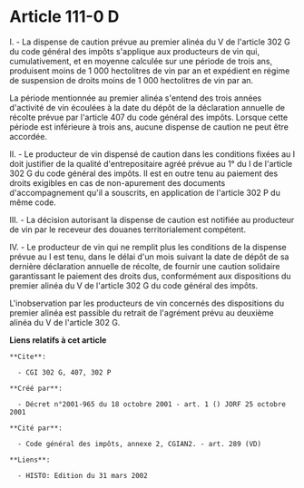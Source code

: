 # Article 111-0 D

I. - La dispense de caution prévue au premier alinéa du V de l'article 302 G du code général des impôts s'applique aux
producteurs de vin qui, cumulativement, et en moyenne calculée sur une période de trois ans, produisent moins de 1 000
hectolitres de vin par an et expédient en régime de suspension de droits moins de 1 000 hectolitres de vin par an.

La période mentionnée au premier alinéa s'entend des trois années d'activité de vin écoulées à la date du dépôt de la
déclaration annuelle de récolte prévue par l'article 407 du code général des impôts. Lorsque cette période est inférieure à
trois ans, aucune dispense de caution ne peut être accordée.

II. - Le producteur de vin dispensé de caution dans les conditions fixées au I doit justifier de la qualité d'entrepositaire
agréé prévue au 1° du I de l'article 302 G du code général des impôts. Il est en outre tenu au paiement des droits exigibles
en cas de non-apurement des documents d'accompagnement qu'il a souscrits, en application de l'article 302 P du même code.

III. - La décision autorisant la dispense de caution est notifiée au producteur de vin par le receveur des douanes
territorialement compétent.

IV. - Le producteur de vin qui ne remplit plus les conditions de la dispense prévue au I est tenu, dans le délai d'un mois
suivant la date de dépôt de sa dernière déclaration annuelle de récolte, de fournir une caution solidaire garantissant le
paiement des droits dus, conformément aux dispositions du premier alinéa du V de l'article 302 G du code général des impôts.

L'inobservation par les producteurs de vin concernés des dispositions du premier alinéa est passible du retrait de l'agrément
prévu au deuxième alinéa du V de l'article 302 G.

**Liens relatifs à cet article**

	**Cite**:

	  - CGI 302 G, 407, 302 P

	**Créé par**:

	  - Décret n°2001-965 du 18 octobre 2001 - art. 1 () JORF 25 octobre 2001

	**Cité par**:

	  - Code général des impôts, annexe 2, CGIAN2. - art. 289 (VD)

	**Liens**:

	  - HISTO: Edition du 31 mars 2002
